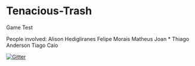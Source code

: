 # Tenacious-Trash
Game Test

People involved:
Alison Hedigliranes
Felipe Morais
Matheus Joan *
Thiago Anderson
Tiago Caio

[![Gitter](https://badges.gitter.im/Join%20Chat.svg)](https://gitter.im/MatheusJoaan/Tenacious-Trash?utm_source=badge&utm_medium=badge&utm_campaign=pr-badge)
